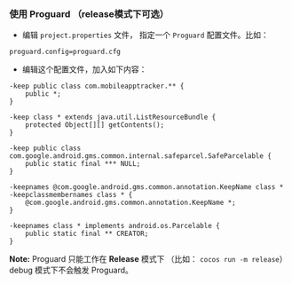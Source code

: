 ### 使用 Proguard （release模式下可选）
* 编辑 `project.properties` 文件， 指定一个 `Proguard` 配置文件。比如：
```
proguard.config=proguard.cfg
```

* 编辑这个配置文件，加入如下内容：
```
-keep public class com.mobileapptracker.** {
    public *;
}

-keep class * extends java.util.ListResourceBundle {
    protected Object[][] getContents();
}

-keep public class com.google.android.gms.common.internal.safeparcel.SafeParcelable {
    public static final *** NULL;
}

-keepnames @com.google.android.gms.common.annotation.KeepName class *
-keepclassmembernames class * {
    @com.google.android.gms.common.annotation.KeepName *;
}

-keepnames class * implements android.os.Parcelable {
    public static final ** CREATOR;
}
```
__Note:__ Proguard 只能工作在 __Release__ 模式下 （比如： `cocos run -m release`） debug 模式下不会触发 Proguard。
